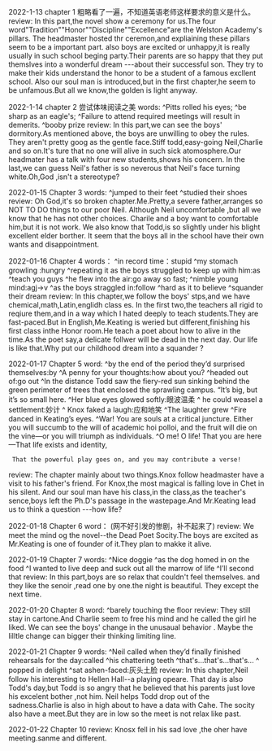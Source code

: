 2022-1-13
chapter 1
粗略看了一遍，不知道英语老师这样要求的意义是什么。
review:
In this part,the novel show a ceremony for us.The four word"Tradition""Honor""Discipline""Excellence"are the Welston Academy's pillars.
The headmaster hosted thr ceremon,and expliaining  these pillars seem to be a important part.
also boys are excited or unhappy,it is really usually in such school beging party.Their parents are so happy that they put themslves into a wonderful dream ---about their successful son.
They try to make their kids understand the honor to be a student of a famous excllent school.
Also our soul man is introduced,but in the first chapter,he seem to be unfamous.But all we know,the golden is light anyway.

2022-1-14
chapter 2
尝试体味阅读之美
words:
^Pitts rolled his eyes;
^be sharp as an eagle's;
^Failure to attend required meetings will result in demerits. 
^booby prize
review:
In this part,we can see the boys' dormitory.As mentioned above, the boys are unwilling to obey the rules.
They aren't pretty goog as the gentle face.Stiff todd,easy-going Neil,Charlie and so on.It's ture that
no one will alive in such sick atomosphere.Our headmater has a talk with four new students,shows his concern.
In the last,we can guess Neil's father is so neverous that Neil's face turning white.Oh,God ,isn't a stereotype?

2022-01-15
Chapter 3
words:
^jumped to their feet
^studied their shoes
review:
Oh God,it's so broken chapter.Me.Pretty,a severe father,arranges so NOT TO DO things to our poor Neil.
Although Neil uncomfortable ,but all we know that he has not other choices.
Charile and a boy want to comfortable him,but it is not work.
We also know that Todd,is so slightly under his blight excellent elder borther.
It seem that the boys  all in the school have their own wants and disappointment.  

2022-01-16
Chapter 4
words：
^in record time：stupid
^my stomach growling :hungry
^repeating it as the boys struggled to keep up with him:as
^teach you guys
^he flew into the air:go away so fast;
^nimble young mind:agj->v
^as the boys straggled in:follow
^hard as it to believe
^squander their dream
review:
In this chapter,we follow the boys' stps,and we have chemical,math,Latin,englidh class es.
In the first two,the teachers all rigid to reqiure them,and in a way which
I hated deeply to teach students.They are fast-paced.But in English,Me.Keating
is weried but different,finishing his first class inthe Honor room.He teach a poet about how to 
alive in the time.As the poet say,a delicate follwer will be dead in the  next day.
Our life is like that.Why put our childhood dream into a squander ?

2022-01-17
Chapter 5
word:
^by the end of the period they’d surprised themselves:by
^A penny for your thoughts:how about you?
^headed out of:go out
^In the distance Todd saw the fiery-red sun sinking behind the green perimeter of trees that enclosed the sprawling campus. “It’s big, but it’s so small here.
^Her blue eyes glowed softly:眼波温柔 
^ he could weasel a settlement:妙计
^ Knox faked a laugh:应和地笑
^The laughter grew
^Fire danced in Keating’s eyes.
^War! You are souls at a critical juncture. Either you will succumb to the will of academic hoi polloi, and the fruit will die on the vine—or you will triumph as individuals.
^O me! O life!
That you are here—That life exists and identity,

     That the powerful play goes on, and you may contribute a verse!
review:
The chapter mainly about two things.Knox follow headmaster have a visit to his father's friend.
For Knox,the most magical is falling love in Chet in his silent.
And our soul man have his class,in the class,as the teacher's sence,boys
left the Ph.D's passage in the wastepage.And Mr.Keating lead us to think a question
---how life?

2022-01-18
Chapter 6
word：
(网不好引发的惨剧，补不起来了)
review:
We meet the mind og the novel--the Dead Poet Socity.The boys are excited as Mr.Keating
is one of founder of it.They plan to makke it alive.

2022-01-19
Chapter 7
words:
^Nice doggie
^as the dog homed in on the food
^I wanted to live deep and suck out all the marrow of life
^I’ll second that
review:
In this part,boys are so relax that couldn't feel themselves.
and they like the senoir ,read one by one.the night is beautiful.
They except the next time.

 2022-01-20
 Chapter 8
 word:
 ^barely touching the floor
 review:
 They still stay in cartone.And Charlie seem to free his mind and he called the girl he liked.
 We can see the boys' change in the unusaual behavior .
 Maybe the lilltle change can bigger their thinking limiting line.

2022-01-21
Chapter 9
words:
^Neil called when they’d finally finished rehearsals for the day:called
^his chattering teeth
^that's...that's...that's...
^ popped in delight
^sat ashen-faced:灰头土脸
review:
In this chapter,Neil follow his interesting to Hellen Hall--a playing opeare.
That day is also Todd's day,but Todd is so angry that he believed that his parents just love his excelent bother ,not him.
Neil helps Todd drop out of the sadness.Charlie is also in high about to have a data with Cahe.
The socity also have a meet.But they are in low so the meet is not relax like past.

2022-01-22
Chapter 10
review:
Knosx fell in his sad love ,the oher have meeting.sanme and different.
